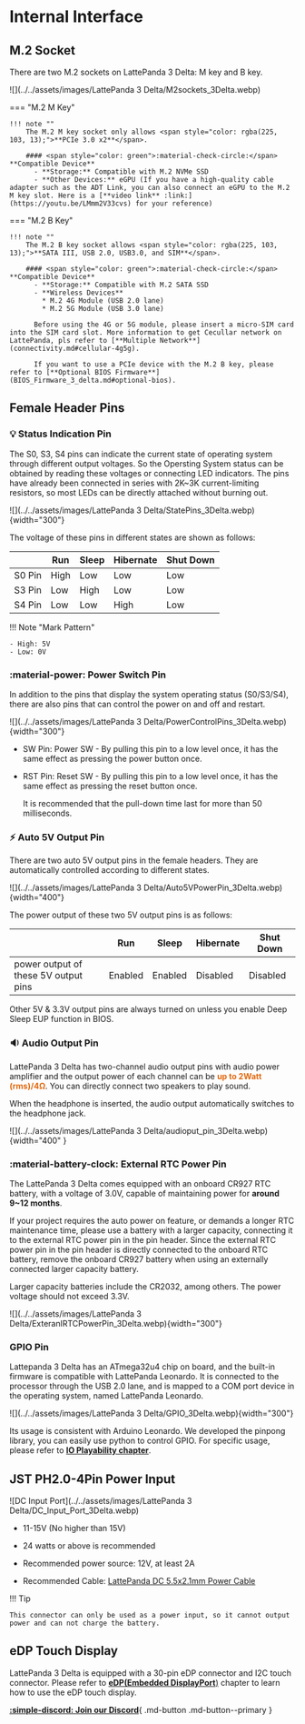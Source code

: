 # Internal Interface

## M.2 Socket

There are two M.2 sockets on LattePanda 3 Delta: M key and B key.

![](../../assets/images/LattePanda 3 Delta/M2sockets_3Delta.webp)

=== "M.2 M Key"

    !!! note ""
        The M.2 M key socket only allows <span style="color: rgba(225, 103, 13);">**PCIe 3.0 x2**</span>. 
        
        #### <span style="color: green">:material-check-circle:</span> **Compatible Device**
          - **Storage:** Compatible with M.2 NVMe SSD
          - **Other Devices:** eGPU (If you have a high-quality cable adapter such as the ADT Link, you can also connect an eGPU to the M.2 M key slot. Here is a [**video link** :link:](https://youtu.be/LMmm2V33cvs) for your reference)

=== "M.2 B Key"

    !!! note ""
        The M.2 B key socket allows <span style="color: rgba(225, 103, 13);">**SATA III, USB 2.0, USB3.0, and SIM**</span>. 
        
        #### <span style="color: green">:material-check-circle:</span> **Compatible Device**
          - **Storage:** Compatible with M.2 SATA SSD
          - **Wireless Devices**
            * M.2 4G Module (USB 2.0 lane)
            * M.2 5G Module (USB 3.0 lane)
        
          Before using the 4G or 5G module, please insert a micro-SIM card into the SIM card slot. More information to get Cecullar network on LattePanda, pls refer to [**Multiple Network**](connectivity.md#cellular-4g5g).
          
          If you want to use a PCIe device with the M.2 B key, please refer to [**Optional BIOS Firmware**](BIOS_Firmware_3_delta.md#optional-bios).

## Female Header Pins

### :bulb: Status Indication Pin

The S0, S3, S4 pins can indicate the current state of operating system through different output voltages. So the Opersting System status can be obtained by reading these voltages or connecting LED indicators. The pins have already been connected in series with 2K~3K current-limiting resistors, so most LEDs can be directly attached without burning out.

![](../../assets/images/LattePanda 3 Delta/StatePins_3Delta.webp){width="300"}

The voltage of these pins in different states are shown as follows:

|        | Run  | Sleep | Hibernate | Shut Down |
| ------ | ---- | ----- | --------- | --------- |
| S0 Pin | High | Low   | Low       | Low       |
| S3 Pin | Low  | High  | Low       | Low       |
| S4 Pin | Low  | Low   | High      | Low       |

!!! Note "Mark Pattern"

    - High: 5V
    - Low: 0V

### :material-power: Power Switch Pin

In addition to the pins that display the system operating status (S0/S3/S4), there are also pins that can control the power on and off and restart.

![](../../assets/images/LattePanda 3 Delta/PowerControlPins_3Delta.webp){width="300"}

- SW Pin: Power SW - By pulling this pin to a low level once, it has the same effect as pressing the power button once.

- RST Pin: Reset SW - By pulling this pin to a low level once, it has the same effect as pressing the reset button once.

    It is recommended that the pull-down time last for more than 50 milliseconds.


### :zap: Auto 5V Output Pin

There are two auto 5V output pins in the female headers. They are automatically controlled according to different states. 

![](../../assets/images/LattePanda 3 Delta/Auto5VPowerPin_3Delta.webp){width="400"}

The power output of these two 5V output pins is as follows:

|                                      | Run     | Sleep   | Hibernate | Shut Down |
| ------------------------------------ | ------- | ------- | --------- | --------- |
| power output of these 5V output pins | Enabled | Enabled | Disabled  | Disabled  |

Other 5V & 3.3V output pins are always turned on unless you enable Deep Sleep EUP function in BIOS.

### :sound: Audio Output Pin

LattePanda 3 Delta has two-channel audio output pins with audio power amplifier and the output power of each channel can be <span style="color: rgba(225, 103, 13);">**up to 2Watt (rms)/4Ω**</span>. You can directly connect two speakers to play sound.

When the headphone is inserted, the audio output automatically switches to the headphone jack.

![](../../assets/images/LattePanda 3 Delta/audioput_pin_3Delta.webp){width="400" }

### :material-battery-clock: External RTC Power Pin

The LattePanda 3 Delta comes equipped with an onboard CR927 RTC battery, with a voltage of 3.0V, capable of maintaining power for **around 9~12 months**. 

If your project requires the auto power on feature, or demands a longer RTC maintenance time, please use a battery with a larger capacity, connecting it to the external RTC power pin in the pin header. Since the external RTC power pin in the pin header is directly connected to the onboard RTC battery, remove the onboard CR927 battery when using an externally connected larger capacity battery. 

Larger capacity batteries include the CR2032, among others. The power voltage should not exceed 3.3V.

![](../../assets/images/LattePanda 3 Delta/ExteranlRTCPowerPin_3Delta.webp){width="300"}

### GPIO Pin

Lattepanda 3 Delta has an ATmega32u4 chip on board, and the built-in firmware is compatible with LattePanda Leonardo. It is connected to the processor through the USB 2.0 lane, and is mapped to a COM port device in the operating system, named LattePanda Leonardo. 

![](../../assets/images/LattePanda 3 Delta/GPIO_3Delta.webp){width="300"}

Its usage is consistent with Arduino Leonardo. We developed the pinpong library, you can easily use python to control GPIO. For specific usage, please refer to [**IO Playability chapter**](../IO_Playability/InstallPinpongLibrary.md).



## JST PH2.0-4Pin Power Input

![DC Input Port](../../assets/images/LattePanda 3 Delta/DC_Input_Port_3Delta.webp)

- 11-15V (No higher than 15V)

- 24 watts or above is recommended 

- Recommended power source: 12V, at least 2A

- Recommended Cable: [LattePanda DC 5.5x2.1mm Power Cable](https://www.dfrobot.com/product-2624.html)

!!! Tip

    This connector can only be used as a power input, so it cannot output power and can not charge the battery.

## eDP Touch Display

LattePanda 3 Delta is equipped with a 30-pin eDP connector and I2C touch connector. Please refer to [**eDP(Embedded DisplayPort**)](touch_and_display.md#edpembedded-displayport) chapter to learn how to use the eDP touch display.





[**:simple-discord: Join our Discord**](https://discord.gg/k6YPYQgmHt){ .md-button .md-button--primary }



